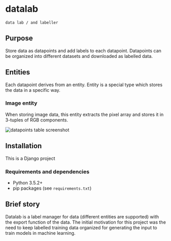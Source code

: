 # datalab

    data lab / and labeller

## Purpose

Store data as datapoints and add labels to each datapoint. Datapoints can
be organized into different datasets and downloaded as labelled data.

## Entities

Each datapoint derives from an entity. Entity is a special type which
stores the data in a specific way.

### Image entity

When storing image data, this entity extracts the pixel array and stores
it in 3-tuples of RGB components.

![datapoints table screenshot](http://libal.eu/imghost/datalab_screen_0001.PNG)

## Installation

This is a Django project

### Requirements and dependencies

- Python 3.5.2+
- pip packages (see `requirements.txt`)

## Brief story

Datalab is a label manager for data (different entities are supported) 
with the export function of the data. The initial motivation for this 
project was the need to keep labelled training data organized for 
generating the input to train models in machine learning.